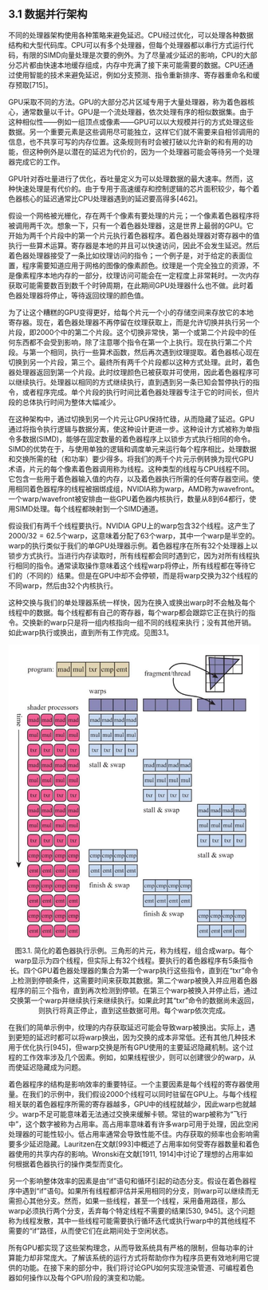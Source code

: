 ## 3.1 数据并行架构

不同的处理器架构使用各种策略来避免延迟。CPU经过优化，可以处理各种数据结构和大型代码库。CPU可以有多个处理器，但每个处理器都以串行方式运行代码，有限的SIMD向量处理是次要的例外。为了尽量减少延迟的影响，CPU的大部分芯片都由快速本地缓存组成，内存中充满了接下来可能需要的数据。CPU还通过使用智能的技术来避免延迟，例如分支预测、指令重新排序、寄存器重命名和缓存预取[715]。

GPU采取不同的方法。GPU的大部分芯片区域专用于大量处理器，称为着色器核心，通常数量以千计。GPU是一个流处理器，依次处理有序的相似数据集。由于这种相似性——例如一组顶点或像素——GPU可以以大规模并行的方式处理这些数据。另一个重要元素是这些调用尽可能独立，这样它们就不需要来自相邻调用的信息，也不共享可写的内存位置。这条规则有时会被打破以允许新的和有用的功能，但这种例外是以潜在的延迟为代价的，因为一个处理器可能会等待另一个处理器完成它的工作。

GPU针对吞吐量进行了优化，吞吐量定义为可以处理数据的最大速率。然而，这种快速处理是有代价的。由于专用于高速缓存和控制逻辑的芯片面积较少，每个着色器核心的延迟通常比CPU处理器遇到的延迟要高得多[462]。

假设一个网格被光栅化，存在两千个像素有要处理的片元；一个像素着色器程序将被调用两千次。想象一下，只有一个着色器处理器，这是世界上最弱的GPU。它开始为两千个片段中的第一个片元执行着色器程序。着色器处理器对寄存器中的值执行一些算术运算。寄存器是本地的并且可以快速访问，因此不会发生延迟。然后着色器处理器接受了一条比如纹理访问的指令；一个例子是，对于给定的表面位置，程序需要知道应用于网格的图像的像素颜色。纹理是一个完全独立的资源，不是像素程序本地内存的一部分，纹理访问可能会在一定程度上非常耗时。一次内存获取可能需要数百到数千个时钟周期，在此期间GPU处理器什么也不做。此时着色器处理器将停止，等待返回纹理的颜色值。

为了让这个糟糕的GPU变得更好，给每个片元一个小的存储空间来存放它的本地寄存器。现在，着色器处理器不再停留在纹理获取上，而是允许切换并执行另一个片段，即2000个中的第二个片段。这个切换非常快，第一个或第二个片段中的任何东西都不会受到影响，除了注意哪个指令在第一个上执行。现在执行第二个片段。与第一个相同，执行一些算术函数，然后再次遇到纹理提取。着色器核心现在切换到另一个片段，第三个。最终所有两千个片段都以这种方式处理。此时，着色器处理器返回到第一个片段。此时纹理颜色已被获取并可使用，因此着色器程序可以继续执行。处理器以相同的方式继续执行，直到遇到另一条已知会暂停执行的指令，或者程序完成。单个片段的执行时间比着色器处理器专注于它的时间长，但片段的总体执行时间为整体大幅减少。

在这种架构中，通过切换到另一个片元让GPU保持忙碌，从而隐藏了延迟。GPU通过将指令执行逻辑与数据分离，使这种设计更进一步。这种设计方式被称为单指令多数据(SIMD)，能够在固定数量的着色器程序上以锁步方式执行相同的命令。SIMD的优势在于，与使用单独的逻辑和调度单元来运行每个程序相比，处理数据和交换所需的硅（和功率）要少得多。将我们的两千个片元示例转换为现代GPU术语，片元的每个像素着色器调用称为线程。这种类型的线程与CPU线程不同。它包含一些用于着色器输入值的内存，以及着色器执行所需的任何寄存器空间。使用相同着色器程序的线程被捆绑成组，NVIDIA称为warp，AMD称为wavefront。一个warp/wavefront被安排由一些GPU着色器内核执行，数量从8到64都行，使用SIMD处理。每个线程都映射到一个SIMD通道。

假设我们有两千个线程要执行。NVIDIA GPU上的warp包含32个线程。这产生了$2000/32=62.5$个warp，这意味着分配了63个warp，其中一个warp是半空的。warp的执行类似于我们的单GPU处理器示例。着色器程序在所有32个处理器上以锁步方式执行。当进行内存读取时，所有线程都会同时遇到它，因为对所有线程执行相同的指令。通常读取操作意味着这个线程warp将停止，所有线程都在等待它们的（不同的）结果。但是在GPU中却不会停顿，而是将warp交换为32个线程的不同warp，然后由32个内核执行。

这种交换与我们的单处理器系统一样快，因为在换入或换出warp时不会触及每个线程中的数据。每个线程都有自己的寄存器，每个warp都会跟踪它正在执行的指令。交换新的warp只是将一组内核指向一组不同的线程来执行；没有其他开销。如此warp执行或换出，直到所有工作完成。见图3.1。<div align = "center">![Figure3.1]</div><div align = "center">图3.1. 简化的着色器执行示例。三角形的片元，称为线程，组合成warp。每个warp显示为四个线程，但实际上有32个线程。要执行的着色器程序有5条指令长。四个GPU着色器处理器的集合为第一个warp执行这些指令，直到在“txr”命令上检测到停顿条件，这需要时间来获取其数据。第二个warp被换入并应用着色器程序的前三个指令，直到再次检测到停顿。在第三个warp被换入并停止后，通过交换第一个warp并继续执行来继续执行。如果此时其“txr”命令的数据尚未返回，则执行将真正停止，直到这些数据可用。每个warp依次完成。</div>

在我们的简单示例中，纹理的内存获取延迟可能会导致warp被换出。实际上，遇到更短的延迟时都可以将warp换出，因为交换的成本非常低。还有其他几种技术用于优化执行[945]，但warp交换是所有GPU使用的主要延迟隐藏机制。这个过程的工作效率涉及几个因素。例如，如果线程很少，则可以创建很少的warp，从而使延迟隐藏成为问题。

着色器程序的结构是影响效率的重要特征。一个主要因素是每个线程的寄存器使用量。在我们的示例中，我们假设2000个线程可以同时驻留在GPU上。与每个线程相关联的着色器程序所需的寄存器越多，GPU中的线程就越少，因此warp也就越少。warp不足可能意味着无法通过交换来缓解卡顿。常驻的warp被称为“飞行中”，这个数字被称为占用率。高占用率意味着有许多warp可用于处理，因此空闲处理器的可能性较小。低占用率通常会导致性能不佳。内存获取的频率也会影响需要多少延迟隐藏。Lauritzen在文献[993]中概述了占用率如何受寄存器数量和着色器使用的共享内存的影响。Wronski在文献[1911, 1914]中讨论了理想的占用率如何根据着色器执行的操作类型而变化。

另一个影响整体效率的因素是由“if”语句和循环引起的动态分支。假设在着色器程序中遇到“if”语句。如果所有线程都评估并采用相同的分支，则warp可以继续而无需担心其他分支。然而，如果一些线程，甚至一个线程，采用备用路径，那么warp必须执行两个分支，丢弃每个特定线程不需要的结果[530, 945]。这个问题称为线程发散，其中一些线程可能需要执行循环迭代或执行warp中的其他线程不需要的“if”路径，从而使它们在此期间处于空闲状态。

所有GPU都实现了这些架构理念，从而导致系统具有严格的限制，但每功率的计算能力却非常庞大。了解该系统的运行方式将帮助你作为程序员更有效地利用它提供的功能。在接下来的部分中，我们将讨论GPU如何实现渲染管道、可编程着色器如何操作以及每个GPU阶段的演变和功能。

[Figure3.1]:Figure/Figure3.1.JPG
